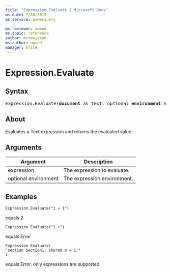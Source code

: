 ```yaml
---
title: "Expression.Evaluate | Microsoft Docs"
ms.date: 7/30/2019
ms.service: powerquery

ms.reviewer: owend
ms.topic: reference
author: minewiskan
ms.author: owend
manager: kfile
---
```

# Expression.Evaluate

## Syntax

<pre>
Expression.Evaluate(<b>document</b> as text, optional <b>environment</b> as nullable record) as any 
</pre>
  
## About  
Evaluates a Text expression and returns the evaluated value.  
  
  
## Arguments  
  
|Argument|Description|  
|------------|---------------|  
|expression|The expression to evaluate.|  
|optional environment|The expression environment.|  
  
## Examples  

```powerquery-m
Expression.Evaluate("1 + 1")
``` 
equals 2  
  
```powerquery-m
Expression.Evaluate("1 +") 
```
equals Error  
  
```powerquery-m
Expression.Evaluate(  
"section Section1; shared X = 1;"  
)
```  
equals  Error, only expressions are supported  
